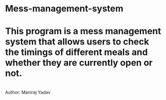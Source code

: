 # Mess-management-system
# This program is a mess management system that allows users to check the timings of different meals and whether they are currently open or not.
<br>
Author: Maniraj Yadav

